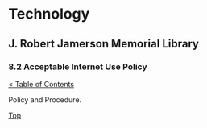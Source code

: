 [0]: ../README.md
[8.2]: acceptable-internet-use-policy.md

# Technology
## J. Robert Jamerson Memorial Library
### 8.2 Acceptable Internet Use Policy
[< Table of Contents][0]

Policy and Procedure.

[Top][8.2]
